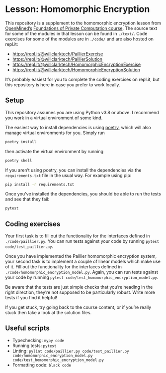 # Lesson: Homomorphic Encryption

This repository is a supplement to the homomorphic encryption lesson from [OpenMined’s](https://www.openmined.org/) [Foundations of Private Computation course](https://courses.openmined.org/courses/foundations-of-private-computation).
The source text for some of the modules in that lesson can be found in `./text/`. Code exercises for some of the modules are in `./code/` and are also hosted on repl.it:

-   https://repl.it/@willclarktech/PaillierExercise
-   https://repl.it/@willclarktech/PaillierSolution
-   https://repl.it/@willclarktech/HomomorphicEncryptionExercise
-   https://repl.it/@willclarktech/HomomorphicEncryptionSolution

It’s probably easiest for you to complete the coding exercises on repl.it, but this repository is here in case you prefer to work locally.

## Setup

This repository assumes you are using Python v3.8 or above. I recommend you work in a virtual environment of some kind.

The easiest way to install dependencies is using [poetry](https://python-poetry.org/), which will also manage virtual environments for you. Simply run

```sh
poetry install
```

then activate the virtual environment by running

```sh
poetry shell
```

If you aren’t using poetry, you can install the dependencies via the `requirements.txt` file in the usual way. For example using pip:

```sh
pip install -r requirements.txt
```

Once you’ve installed the dependencies, you should be able to run the tests and see that they fail:

```sh
pytest
```

## Coding exercises

Your first task is to fill out the functionality for the interfaces defined in `./code/paillier.py`. You can run tests against your code by running `pytest code/test_paillier.py`.

Once you have implemented the Paillier homomorphic encryption system, your second task is to implement a couple of linear models which make use of it. Fill out the functionality for the interfaces defined in `./code/homomorphic_encryption_model.py`. Again, you can run tests against your code by running `pytest code/test_homomorphic_encryption_model.py`.

Be aware that the tests are just simple checks that you’re heading in the right direction, they’re not supposed to be particularly robust. Write more tests if you find it helpful!

If you get stuck, try going back to the course content, or if you’re really stuck then take a look at the solution files.

## Useful scripts

-   Typechecking: `mypy code`
-   Running tests: `pytest`
-   Linting: `pylint code/paillier.py code/test_paillier.py code/homomorphic_encryption_model.py code/test_homomorphic_encryption_model.py`
-   Formatting code: `black code`
